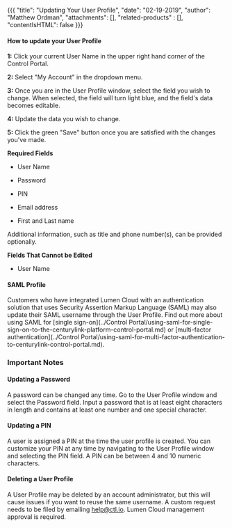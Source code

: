 {{{
  "title": "Updating Your User Profile",
  "date": "02-19-2019",
  "author": "Matthew Ordman",
  "attachments": [],
  "related-products" : [],
  "contentIsHTML": false
}}}

#### How to update your User Profile

**1:** Click your current User Name in the upper right hand corner of the Control Portal.

**2:** Select "My Account" in the dropdown menu.

**3:** Once you are in the User Profile window, select the field you wish to change. When selected, the field will turn light blue, and the field's data becomes editable. 

**4:** Update the data you wish to change.

**5:** Click the green "Save" button once you are satisfied with the changes you've made.

**Required Fields**

* User Name

* Password

* PIN

* Email address

* First and Last name

Additional information, such as title and phone number(s), can be provided optionally. 

**Fields That Cannot be Edited**

* User Name

#### SAML Profile

Customers who have integrated Lumen Cloud with an authentication solution that uses Security Assertion Markup Language (SAML) may also update their SAML username through the User Profile. Find out more about using SAML for [single sign-on](../Control Portal/using-saml-for-single-sign-on-to-the-centurylink-platform-control-portal.md) or [multi-factor authentication](../Control Portal/using-saml-for-multi-factor-authentication-to-centurylink-control-portal.md).  

### Important Notes

#### Updating a Password

A password can be changed any time. Go to the User Profile window and select the Password field. Input a password that is at least eight characters in length and contains at least one number and one special character.

#### Updating a PIN

A user is assigned a PIN at the time the user profile is created. You can customize your PIN at any time by navigating to the User Profile window and selecting the PIN field. A PIN can be between 4 and 10 numeric characters.  

#### Deleting a User Profile

A User Profile may be deleted by an account administrator, but this will cause issues if you want to reuse the same username. A custom request needs to be filed by emailing help@ctl.io. Lumen Cloud management approval is required.
